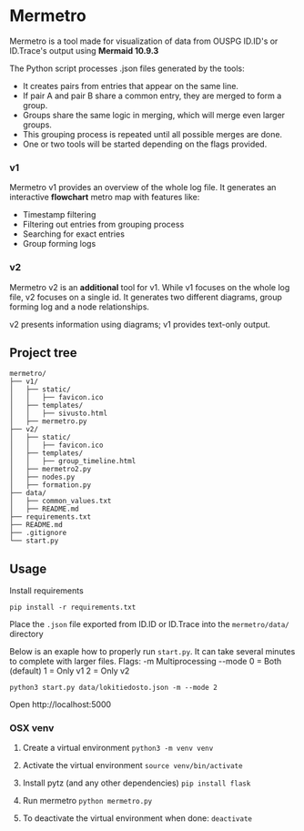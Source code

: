 # Mermetro

Mermetro is a tool made for visualization of data from OUSPG ID.ID's or ID.Trace's output using **Mermaid 10.9.3**

The Python script processes .json files generated by the tools:
* It creates pairs from entries that appear on the same line.
* If pair A and pair B share a common entry, they are merged to form a group.
* Groups share the same logic in merging, which will merge even larger groups.
* This grouping process is repeated until all possible merges are done.
* One or two tools will be started depending on the flags provided.

### v1

Mermetro v1 provides an overview of the whole log file. It generates an interactive **flowchart** metro map with features like:

* Timestamp filtering
* Filtering out entries from grouping process
* Searching for exact entries
* Group forming logs

### v2

Mermetro v2 is an **additional** tool for v1. While v1 focuses on the whole log file, v2 focuses on a single id. It generates two different diagrams, group forming log and a node relationships. 

v2 presents information using diagrams; v1 provides text-only output.


## Project tree

```
mermetro/
├── v1/
│   ├── static/
│   │   ├── favicon.ico
│   ├── templates/
│   │   ├── sivusto.html
│   ├── mermetro.py
├── v2/
│   ├── static/
│   │   ├── favicon.ico
│   ├── templates/
│   │   ├── group_timeline.html
│   ├── mermetro2.py
│   ├── nodes.py
│   ├── formation.py
├── data/
│   ├── common_values.txt
│   ├── README.md
├── requirements.txt
├── README.md
├── .gitignore
└── start.py

```

## Usage

Install requirements

```console
pip install -r requirements.txt
```

 Place the `.json` file exported from ID.ID or ID.Trace into the `mermetro/data/` directory

Below is an exaple how to properly run `start.py`. It can take several minutes to complete with larger files.
Flags:
    -m  Multiprocessing
    --mode 
        0 = Both (default)
        1 = Only v1
        2 = Only v2

```console
python3 start.py data/lokitiedosto.json -m --mode 2
```

Open http://localhost:5000

### OSX venv

1. Create a virtual environment
```python3 -m venv venv```

2. Activate the virtual environment
```source venv/bin/activate```

3. Install pytz (and any other dependencies)
```pip install flask```

4. Run mermetro
```python mermetro.py```

5. To deactivate the virtual environment when done:
```deactivate```
